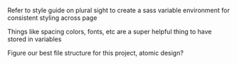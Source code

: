 Refer to style guide on plural sight to create a sass variable environment for consistent styling across page

Things like spacing colors, fonts, etc are a super helpful thing to have stored in variables

Figure our best file structure for this project, atomic design?
